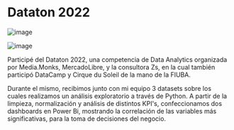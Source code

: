 # Dataton 2022


![image](https://user-images.githubusercontent.com/99195445/182004436-498bbd2f-c641-402e-b4a7-8b158a1acc58.png)

![image](https://user-images.githubusercontent.com/99195445/182004459-8228badd-fa5c-4778-892a-c9767651f079.png)

Participé del Dataton 2022, una competencia de Data Analytics organizada por Media.Monks, MercadoLibre, y la consultora Zs, en la cual también participó DataCamp y Cirque du Soleil de la mano de la FIUBA.

Durante el mismo, recibimos junto con mi equipo 3 datasets sobre los cuales realizamos un análisis exploratorio a través de Python. 
A partir de la limpieza, normalización y análisis de distintos KPI's, confeccionamos dos dashboards en Power Bi, mostrando la correlación de las variables más significativas, para la toma de decisiones del negocio. 
